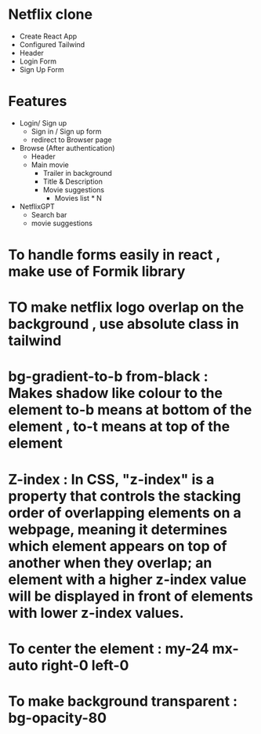 # Netflix clone

- Create React App
- Configured Tailwind
- Header
- Login Form
- Sign Up Form
 



# Features

- Login/ Sign up 
    - Sign in / Sign up form
    - redirect to Browser page 
- Browse (After authentication)
    - Header
    - Main movie
        - Trailer in background
        - Title & Description
        - Movie suggestions
            - Movies list * N
- NetflixGPT
    - Search bar
    - movie suggestions 



# To handle forms easily in react , make use of Formik library


# TO make netflix logo overlap on the background , use absolute class in tailwind
# bg-gradient-to-b from-black : Makes shadow like colour to the element to-b means at bottom of the element , to-t means at top of the element
# Z-index : In CSS, "z-index" is a property that controls the stacking order of overlapping elements on a webpage, meaning it determines which element appears on top of another when they overlap; an element with a higher z-index value will be displayed in front of elements with lower z-index values.
# To center the element : my-24 mx-auto right-0 left-0
# To make background transparent : bg-opacity-80
